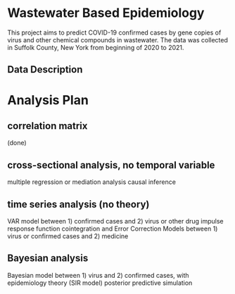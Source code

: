 # Wastewater Based Epidemiology

This project aims to predict COVID-19 confirmed cases by gene copies of virus and other chemical compounds in wastewater. The data was collected in Suffolk County, New York from beginning of 2020 to 2021.

## Data Description

## 

# Analysis Plan

## correlation matrix
(done)

## cross-sectional analysis, no temporal variable
multiple regression or mediation analysis
causal inference

## time series analysis (no theory)
VAR model between 1) confirmed cases and 2) virus or other drug
impulse response function
cointegration and Error Correction Models between 1) virus or confirmed cases and 2) medicine

## Bayesian analysis
Bayesian model between 1) virus and 2) confirmed cases, with epidemiology theory (SIR model)
posterior predictive simulation
